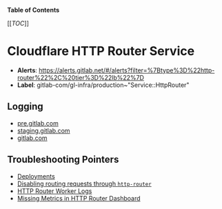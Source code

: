 <!-- MARKER: do not edit this section directly. Edit services/service-catalog.yml then run scripts/generate-docs -->

**Table of Contents**

[[_TOC_]]

# Cloudflare HTTP Router Service

* **Alerts**: <https://alerts.gitlab.net/#/alerts?filter=%7Btype%3D%22http-router%22%2C%20tier%3D%22lb%22%7D>
* **Label**: gitlab-com/gl-infra/production~"Service::HttpRouter"

## Logging

* [pre.gitlab.com](https://dash.cloudflare.com/852e9d53d0f8adbd9205389356f2303d/workers/services/view/pre-gitlab-com-cells-http-router/production/observability/logs)
* [staging.gitlab.com](https://dash.cloudflare.com/852e9d53d0f8adbd9205389356f2303d/workers/services/view/staging-gitlab-com-cells-http-router/production/observability/logs)
* [gitlab.com](https://dash.cloudflare.com/852e9d53d0f8adbd9205389356f2303d/workers/services/view/production-gitlab-com-cells-http-router/production/observability/logs)

## Troubleshooting Pointers

* [Deployments](deployments.md)
* [Disabling routing requests through `http-router`](disable-http-router.md)
* [HTTP Router Worker Logs](logging.md)
* [Missing Metrics in HTTP Router Dashboard](missing-metrics.md)
<!-- END_MARKER -->

<!-- ## Summary -->

<!-- ## Architecture -->

<!-- ## Performance -->

<!-- ## Scalability -->

<!-- ## Availability -->

<!-- ## Durability -->

<!-- ## Security/Compliance -->

<!-- ## Monitoring/Alerting -->

<!-- ## Links to further Documentation -->
